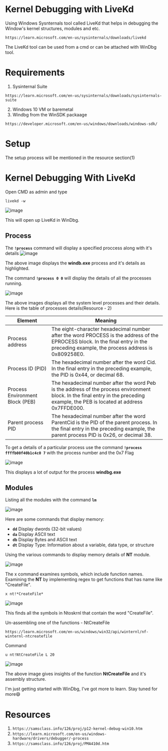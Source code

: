 # Kernel Debugging with LiveKd

Using Windows Sysnternals tool called LiveKd that helps in debugging the Window's kernel structures, modules and etc.

```
https://learn.microsoft.com/en-us/sysinternals/downloads/livekd
```

The LiveKd tool can be used from a cmd or can be attached with WinDbg tool.

# Requirements
1. Sysinternal Suite
```
https://learn.microsoft.com/en-us/sysinternals/downloads/sysinternals-suite
```
2. Windows 10 VM or baremetal
3. Windbg from the WinSDK packaage
```
https://developer.microsoft.com/en-us/windows/downloads/windows-sdk/
```

# Setup
The setup process will be mentioned in the resource section(1)

# Kernel Debugging With LiveKd
Open CMD as admin and type
```
livekd -w
```

![image](https://user-images.githubusercontent.com/59355783/197510520-e617e202-6cfb-4a26-8ae4-46f6496d7a6c.png)

This will open up LiveKd in WinDbg.

## Process

The **```!process```** command will display a specified proccess along with it's details
![image](https://user-images.githubusercontent.com/59355783/197511212-f4d55fa3-1134-4333-b8eb-df0e0ce01702.png)

The above image displays the **windb.exe** process and it's details as highlighted.

The command **```!process 0 0```** will display the details of all the processes running.

![image](https://user-images.githubusercontent.com/59355783/197511812-c74841de-7a30-4514-b72b-f21a0d692aef.png)

The above images displays all the system level processes and their details. Here is the table of processes details(Resource - 2)

Element | Meaning
--- | --- |
Process address | The eight-character hexadecimal number after the word PROCESS is the address of the EPROCESS block. In the final entry in the preceding example, the process address is 0x809258E0.
Process ID (PID) | The hexadecimal number after the word Cid. In the final entry in the preceding example, the PID is 0x44, or decimal 68.
Process Environment Block (PEB) | The hexadecimal number after the word Peb is the address of the process environment block. In the final entry in the preceding example, the PEB is located at address 0x7FFDE000.
Parent process PID | The hexadecimal number after the word ParentCid is the PID of the parent process. In the final entry in the preceding example, the parent process PID is 0x26, or decimal 38.

To get a details of a particular process use the command **```!process ffffb00f40b1c4c0 7```** with the process number and the 0x7 Flag

![image](https://user-images.githubusercontent.com/59355783/197513424-10cab949-cfb4-4b2a-96f4-6fdae1676429.png)

This displays a lot of output for the process **windbg.exe**

## Modules
Listing all the modules with the command **``lm``**

![image](https://user-images.githubusercontent.com/59355783/197522660-c98b03d0-9287-41dd-b46d-a81b0c4765aa.png)

Here are some commands that display memory:

- **`dd`** Display dwords (32-bit values)
- **`da`** Display ASCII text
- **`db`** Display Bytes and ASCII text
- **`dt`** Display Type: Information about a variable, data type, or structure

Using the various commands to display memory details of **NT** module.

![image](https://user-images.githubusercontent.com/59355783/197523870-54002b47-eafd-4fc4-a12a-52bf45892ed8.png)

The x command examines symbols, which include function names. Examining the **NT** by implementing regex to get functions that has name like "CreateFile".
```
x nt!*CreateFile*
```
![image](https://user-images.githubusercontent.com/59355783/197524276-694d84e9-38f5-4a1c-9ba7-28c7df0489d0.png)

This finds all the symbols in Ntoskrnl that contain the word "CreateFile".

Un-assembling one of the functions - NtCreateFile
```
https://learn.microsoft.com/en-us/windows/win32/api/winternl/nf-winternl-ntcreatefile
```
Command
```
u nt!NtCreateFile L 20
```
![image](https://user-images.githubusercontent.com/59355783/197526238-57f0e1da-8690-489c-b7a3-96878a24b442.png)

The above image gives insights of the function **NtCreateFile** and it's assembly structure.


I'm just getting started with WinDbg, I've got more to learn. Stay tuned for more😄


# Resources
1. ```https://samsclass.info/126/proj/p12-kernel-debug-win10.htm```
2. ```https://learn.microsoft.com/en-us/windows-hardware/drivers/debugger/-process```
3. ```https://samsclass.info/126/proj/PMA410d.htm```
